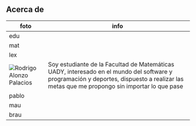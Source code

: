 ## Acerca de

|foto| info|
|--|--|
|edu | |
|mat | |
|lex | |
| ![Rodrigo Alonzo Palacios](https://alumnosuady-my.sharepoint.com/personal/a20201520_alumnos_uady_mx/_layouts/15/onedrive.aspx?id=%2Fpersonal%2Fa20201520%5Falumnos%5Fuady%5Fmx%2FDocuments%2FIng%2E%20de%20Software%2FIMG%2D20230921%2DWA0003%2Ejpg&parent=%2Fpersonal%2Fa20201520%5Falumnos%5Fuady%5Fmx%2FDocuments%2FIng%2E%20de%20Software) | Soy estudiante de la Facultad de Matemáticas UADY, interesado en el mundo del software y programación y deportes, dispuesto a realizar las metas que me propongo sin importar lo que pase |
|pablo | |
|mau | |
|brau | |


